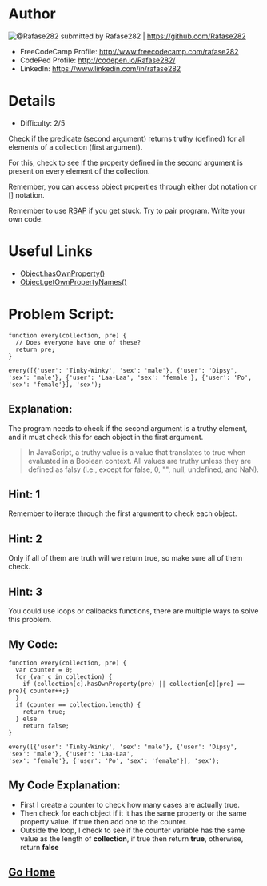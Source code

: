 # Author

![@Rafase282](https://avatars0.githubusercontent.com/Rafase282?&s=128) submitted by Rafase282 | https://github.com/Rafase282

* FreeCodeCamp Profile: http://www.freecodecamp.com/rafase282
* CodePed Profile: http://codepen.io/Rafase282/
* LinkedIn: https://www.linkedin.com/in/rafase282

# Details

* Difficulty: 2/5

Check if the predicate (second argument) returns truthy (defined) for all elements of a collection (first argument).

For this, check to see if the property defined in the second argument is present on every element of the collection.

Remember, you can access object properties through either dot notation or [] notation.

Remember to use [RSAP](http://www.freecodecamp.com/field-guide/how-do-i-get-help-when-I-get-stuck) if you get stuck. Try to pair program. Write your own code.

# Useful Links

* [Object.hasOwnProperty()](https://developer.mozilla.org/en-US/docs/Web/JavaScript/Reference/Global_Objects/Object/hasOwnProperty)
* [Object.getOwnPropertyNames()](https://developer.mozilla.org/en-US/docs/Web/JavaScript/Reference/Global_Objects/Object/getOwnPropertyNames)

# Problem Script:
```
function every(collection, pre) {
  // Does everyone have one of these?
  return pre;
}

every([{'user': 'Tinky-Winky', 'sex': 'male'}, {'user': 'Dipsy', 'sex': 'male'}, {'user': 'Laa-Laa', 'sex': 'female'}, {'user': 'Po', 'sex': 'female'}], 'sex');
```

## Explanation:

The program needs to check if the second argument is a truthy element, and it must check this for each object in the first argument.

>In JavaScript, a truthy value is a value that translates to true when evaluated in a Boolean context. All values are truthy unless they are defined as falsy (i.e., except for false, 0, "", null, undefined, and NaN).

## Hint: 1
Remember to iterate through the first argument to check each object.

## Hint: 2
Only if all of them are truth will we return true, so make sure all of them check.

## Hint: 3
You could use loops or callbacks functions, there are multiple ways to solve this problem.

## My Code:
```
function every(collection, pre) {
  var counter = 0;
  for (var c in collection) {
    if (collection[c].hasOwnProperty(pre) || collection[c][pre] == pre){ counter++;}
  }
  if (counter == collection.length) {
    return true;
  } else 
    return false;
}

every([{'user': 'Tinky-Winky', 'sex': 'male'}, {'user': 'Dipsy', 'sex': 'male'}, {'user': 'Laa-Laa',
'sex': 'female'}, {'user': 'Po', 'sex': 'female'}], 'sex');
```
## My Code Explanation:

* First I create a counter to check how many cases are actually true.
* Then check for each object if it it has the same property or the same property value. If true then add one to the counter.
* Outside the loop, I check to see if the counter variable has the same value as the length of **collection**, if true then return **true**, otherwise, return **false**

## [Go Home](https://github.com/Rafase282/My-FreeCodeCamp-Code/wiki)